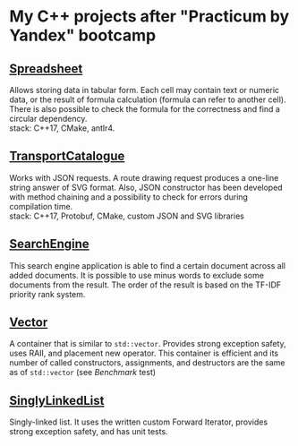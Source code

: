 # My C++ projects after "Practicum by Yandex" bootcamp

## [Spreadsheet](spreadsheet/)

Allows storing data in tabular form. Each cell may contain text or numeric data, or the result of formula calculation (formula can refer to another cell). There is also possible to check the formula for the correctness and find a circular dependency.  
stack: C++17, CMake, antlr4.

## [TransportCatalogue](transport_catalogue/)

Works with JSON requests. A route drawing request produces a one-line string answer of SVG format. Also, JSON constructor has been developed with method chaining and a possibility to check for errors during compilation time.  
stack: C++17, Protobuf, CMake, custom JSON and SVG libraries

## [SearchEngine](search_engine/)

This search engine application is able to find a certain document across all added documents. It is possible to use minus words to exclude some documents from the result. The order of the result is based on the TF-IDF priority rank system.  

## [Vector](data_structures/vector/)

A container that is similar to `std::vector`. Provides strong exception safety, uses RAII, and placement new operator. This container is efficient and its number of called constructors, assignments, and destructors are the same as of `std::vector` (see _Benchmark_ test)  

## [SinglyLinkedList](data_structures/singly_linked_list/)

Singly-linked list. It uses the written custom Forward Iterator, provides strong exception safety, and has unit tests.  
